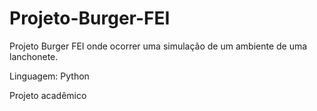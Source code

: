# Projeto-Burger-FEI

Projeto Burger FEI onde ocorrer uma simulação de um ambiente de uma lanchonete.

Linguagem: Python

Projeto acadêmico
